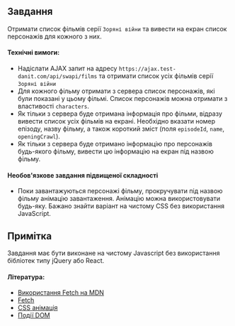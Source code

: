 ## Завдання
Отримати список фільмів серії `Зоряні війни` та вивести на екран список персонажів для кожного з них.

#### Технічні вимоги:
- Надіслати AJAX запит на адресу `https://ajax.test-danit.com/api/swapi/films` та отримати список усіх фільмів серії `Зоряні війни`
- Для кожного фільму отримати з сервера список персонажів, які були показані у цьому фільмі. Список персонажів можна отримати з властивості `characters`.
- Як тільки з сервера буде отримана інформація про фільми, відразу вивести список усіх фільмів на екрані. Необхідно вказати номер епізоду, назву фільму, а також короткий зміст (поля `episodeId`, `name`, `openingCrawl`).
- Як тільки з сервера буде отримано інформацію про персонажів будь-якого фільму, вивести цю інформацію на екран під назвою фільму.

#### Необов'язкове завдання підвищеної складності
- Поки завантажуються персонажі фільму, прокручувати під назвою фільму анімацію завантаження. Анімацію можна використовувати будь-яку. Бажано знайти варіант на чистому CSS без використання JavaScript.

## Примітка
Завдання має бути виконане на чистому Javascript без використання бібліотек типу jQuery або React.

#### Література:
- [Використання Fetch на MDN](https://developer.mozilla.org/ru/docs/Web/API/Fetch_API/Using_Fetch)
- [Fetch](https://learn.javascript.ru/fetch)
- [CSS анімація](https://html5book.ru/css3-animation/)
- [Події DOM](https://learn.javascript.ru/introduction-browser-events)

